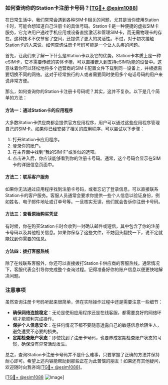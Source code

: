### 如何查询你的Station卡注册卡号码？[[TG💪+ @esim1088](https://t.me/s/esim1088)]

在日常生活中，我们常常会遇到各种SIM卡相关的问题，尤其是当你使用Station卡时，可能会想知道自己注册卡的具体号码。Station卡是一种便捷的虚拟SIM卡服务，它允许用户通过手机应用或设备直接激活和管理SIM卡，而无需物理卡的存在。这种技术不仅节省了空间，还提供了更大的灵活性。不过，对于初次接触Station卡的人来说，如何查询注册卡号码可能是一个让人头疼的问题。

首先，让我们来了解一下什么是Station卡以及它的优势。Station卡本质上是一种eSIM卡，它不需要传统的实体卡槽，可以直接嵌入到支持eSIM功能的设备中。这意味着你可以轻松地将多个运营商的SIM卡配置文件下载到同一设备上，并根据需要切换不同的网络。这对于经常旅行的人或者需要同时使用多个电话号码的用户来说非常方便。

那么，如何查询你的Station卡注册卡号码呢？其实，这并不复杂。以下是几个简单的方法：

#### 方法一：通过Station卡的应用程序

大多数Station卡供应商都会提供官方应用程序，用户可以通过这些应用程序管理自己的SIM卡。如果你已经安装了相关的应用程序，可以尝试以下步骤：

1. 打开Station卡应用程序。
2. 登录你的账户。
3. 在主界面中找到“我的SIM卡”或类似的选项。
4. 点击进入后，你应该能够看到你的注册卡号码。通常，这个号码会显示在SIM卡的详细信息页面中。

#### 方法二：联系客户服务

如果你无法通过应用程序找到注册卡号码，或者忘记了登录信息，可以直接联系Station卡的客户服务。客服人员通常会要求你提供一些个人信息以验证身份，例如姓名、电子邮件地址或订单号等。一旦核实无误，他们就会告诉你注册卡号码。

#### 方法三：查看原始购买凭证

有时候，你在购买Station卡时会收到一封确认邮件或短信，其中包含了你的注册卡号码以及其他相关信息。如果你保存了这些文件，不妨回头翻找一下，说不定就能找到你需要的信息。

#### 方法四：拨打客服热线

除了在线联系客服外，你还可以直接拨打Station卡供应商的客服热线。通常情况下，客服代表会引导你完成整个查询过程。记得准备好你的账户信息以便更快地解决问题。

### 注意事项

虽然查询注册卡号码听起来很简单，但在实际操作过程中还是需要注意一些细节：

- **确保网络连接稳定**：无论是使用应用程序还是在线客服，都需要良好的网络环境才能顺利完成操作。
- **保护个人信息安全**：在任何情况下都不要随意透露自己的敏感信息给陌生人，避免遭受不必要的损失。
- **定期检查账户状态**：即使找到了注册卡号码，也要养成定期检查账户状态的习惯，确保没有异常活动发生。

总之，查询Station卡注册卡号码并不是什么难事，只要掌握了正确的方法并保持耐心即可。希望上述内容能帮助到那些正在为此苦恼的朋友！如果还有其他疑问，欢迎随时向我咨询[[TG💪+ @esim1088](https://t.me/s/esim1088)]。

[[TG💪+ @esim1088](https://t.me/s/esim1088) ![Image](https://i.postimg.cc/4NQfJmqS/Snipaste-2025-05-13-00-14-12.png)]
